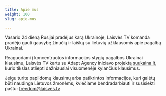 ```yaml
---
title: Apie mus
weight: 100
slug: apie-mus

---
```

Vasario 24 dieną Rusijai pradėjus karą Ukrainoje, Laisvės TV komanda pradėjo gauti gausybę žinučių ir laiškų su lietuvių užklausomis apie pagalbą Ukrainai.

Reaguodami į koncentruotos informacijos stygių pagalbos Ukrainai klausimu, Laisvės TV kartu su Adapt Agency iniciavo projektą [suukaina.lt](http://suukaina.lt/), kurio tikslas atliepti dažniausiai visuomenėje kylančius klausimus.

Jeigu turite papildomų klausimų arba patikrintos informacijos, kuri galėtų būti naudinga Lietuvos žmonėms, kviečiame bendradarbiauti ir susisiekti paštu: [freedom@laisves.tv](mailto:freedom@laisves.tv)